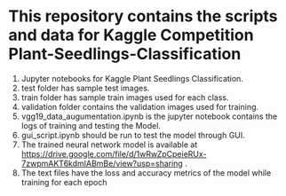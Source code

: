 # This repository contains the scripts and data for Kaggle Competition Plant-Seedlings-Classification


1. Jupyter notebooks for Kaggle Plant Seedlings Classification.
2. test folder has sample test images.
3. train folder has sample train images used for each class.
4. validation folder contains the validation images used for training.
5. vgg19_data_augumentation.ipynb is the jupyter notebook contains the logs of training and testing the Model.
6. gui_script.ipynb should be run to test the model through GUI.
7. The trained neural network model is available at https://drive.google.com/file/d/1wRwZpCpeieRUx-7zwpmAKT6kdmIABmBe/view?usp=sharing .
8. The text files have the loss and accuracy metrics of the model while training for each epoch
